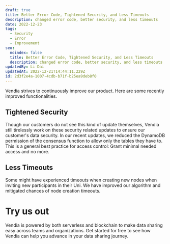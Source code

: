 ```yaml
---
draft: true
title: Better Error Code, Tightened Security, and Less Timeouts
description: changed error code, better security, and less timeouts
date: 2022-12-23
tags:
  - Security
  - Error
  - Improvement
seo:
  noindex: false
  title: Better Error Code, Tightened Security, and Less Timeouts
  description: changed error code, better security, and less timeouts
updatedBy: Li Dai
updatedAt: 2022-12-21T14:44:11.229Z
id: 2d3f2e4a-1007-4cdb-b71f-b25ea9deb8f0
---
```


Vendia strives to continuously improve our product. Here are some recently improved functionalities.

## Tightened Security

Though our customers do not see this kind of update themselves, Vendia still tirelessly work on these security related updates to ensure our customer's data security.
In our recent updates, we reduced the DynamoDB permission of the consensus function to allow only the tables they have to. This is a general best practice for access control: Grant minimal needed access and no more.

## Less Timeouts
Some might have experienced timeouts when creating new nodes when inviting new participants in their Uni. We have improved our algorithm and mitigated chances of node creation timeouts.

# Try us out

Vendia is powered by both serverless and blockchain to make data sharing easy across teams and organizations. Get started for free to see how Vendia can help you advance in your data sharing journey.